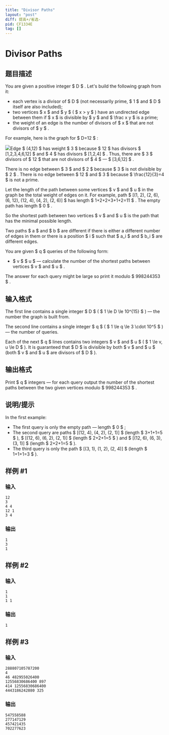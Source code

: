 ```yaml
---
title: "Divisor Paths"
layout: "post"
diff: 提高+/省选-
pid: CF1334E
tag: []
---
```


# Divisor Paths

## 题目描述

You are given a positive integer $ D $ . Let's build the following graph from it:

- each vertex is a divisor of $ D $ (not necessarily prime, $ 1 $ and $ D $ itself are also included);
- two vertices $ x $ and $ y $ ( $ x > y $ ) have an undirected edge between them if $ x $ is divisible by $ y $ and $ \frac x y $ is a prime;
- the weight of an edge is the number of divisors of $ x $ that are not divisors of $ y $ .

For example, here is the graph for $ D=12 $ :

 ![](https://cdn.luogu.com.cn/upload/vjudge_pic/CF1334E/38b890224bb6f89b8928dfc0b449557b94664dd4.png)Edge $ (4,12) $ has weight $ 3 $ because $ 12 $ has divisors $ [1,2,3,4,6,12] $ and $ 4 $ has divisors $ [1,2,4] $ . Thus, there are $ 3 $ divisors of $ 12 $ that are not divisors of $ 4 $ — $ [3,6,12] $ .

There is no edge between $ 3 $ and $ 2 $ because $ 3 $ is not divisible by $ 2 $ . There is no edge between $ 12 $ and $ 3 $ because $ \frac{12}{3}=4 $ is not a prime.

Let the length of the path between some vertices $ v $ and $ u $ in the graph be the total weight of edges on it. For example, path $ [(1, 2), (2, 6), (6, 12), (12, 4), (4, 2), (2, 6)] $ has length $ 1+2+2+3+1+2=11 $ . The empty path has length $ 0 $ .

So the shortest path between two vertices $ v $ and $ u $ is the path that has the minimal possible length.

Two paths $ a $ and $ b $ are different if there is either a different number of edges in them or there is a position $ i $ such that $ a_i $ and $ b_i $ are different edges.

You are given $ q $ queries of the following form:

- $ v $ $ u $ — calculate the number of the shortest paths between vertices $ v $ and $ u $ .

The answer for each query might be large so print it modulo $ 998244353 $ .

## 输入格式

The first line contains a single integer $ D $ ( $ 1 \le D \le 10^{15} $ ) — the number the graph is built from.

The second line contains a single integer $ q $ ( $ 1 \le q \le 3 \cdot 10^5 $ ) — the number of queries.

Each of the next $ q $ lines contains two integers $ v $ and $ u $ ( $ 1 \le v, u \le D $ ). It is guaranteed that $ D $ is divisible by both $ v $ and $ u $ (both $ v $ and $ u $ are divisors of $ D $ ).

## 输出格式

Print $ q $ integers — for each query output the number of the shortest paths between the two given vertices modulo $ 998244353 $ .

## 说明/提示

In the first example:

- The first query is only the empty path — length $ 0 $ ;
- The second query are paths $ [(12, 4), (4, 2), (2, 1)] $ (length $ 3+1+1=5 $ ), $ [(12, 6), (6, 2), (2, 1)] $ (length $ 2+2+1=5 $ ) and $ [(12, 6), (6, 3), (3, 1)] $ (length $ 2+2+1=5 $ ).
- The third query is only the path $ [(3, 1), (1, 2), (2, 4)] $ (length $ 1+1+1=3 $ ).

## 样例 #1

### 输入

```
12
3
4 4
12 1
3 4
```

### 输出

```
1
3
1
```

## 样例 #2

### 输入

```
1
1
1 1
```

### 输出

```
1
```

## 样例 #3

### 输入

```
288807105787200
4
46 482955026400
12556830686400 897
414 12556830686400
4443186242880 325
```

### 输出

```
547558588
277147129
457421435
702277623
```

